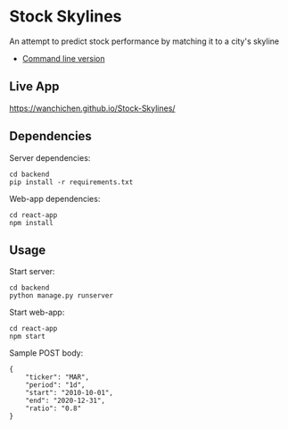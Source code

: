 # Stock Skylines
 An attempt to predict stock performance by matching it to a city's skyline 
 - [Command line version](https://github.com/WanChiChen/stock-skylines-desktop)
 
## Live App

https://wanchichen.github.io/Stock-Skylines/

## Dependencies
Server dependencies:
```
cd backend
pip install -r requirements.txt
```

Web-app dependencies:
```
cd react-app
npm install
```

## Usage

Start server:
```
cd backend
python manage.py runserver
```
Start web-app:
```
cd react-app
npm start
```

Sample POST body:
```
{
    "ticker": "MAR",
    "period": "1d",
    "start": "2010-10-01",
    "end": "2020-12-31",
    "ratio": "0.8"
}
```
